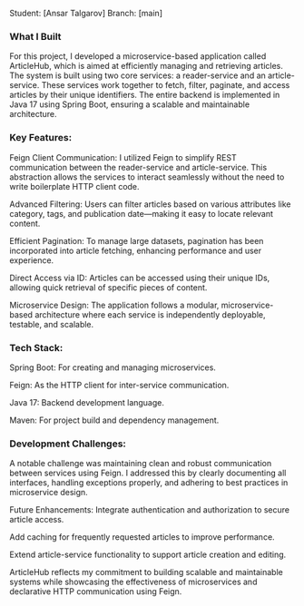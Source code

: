 Student: [Ansar Talgarov]
Branch: [main]

### What I Built
For this project, I developed a microservice-based application called ArticleHub, which is aimed at efficiently managing and retrieving articles. The system is built using two core services: a reader-service and an article-service. These services work together to fetch, filter, paginate, and access articles by their unique identifiers. The entire backend is implemented in Java 17 using Spring Boot, ensuring a scalable and maintainable architecture.

### Key Features:

Feign Client Communication: I utilized Feign to simplify REST communication between the reader-service and article-service. This abstraction allows the services to interact seamlessly without the need to write boilerplate HTTP client code.

Advanced Filtering: Users can filter articles based on various attributes like category, tags, and publication date—making it easy to locate relevant content.

Efficient Pagination: To manage large datasets, pagination has been incorporated into article fetching, enhancing performance and user experience.

Direct Access via ID: Articles can be accessed using their unique IDs, allowing quick retrieval of specific pieces of content.

Microservice Design: The application follows a modular, microservice-based architecture where each service is independently deployable, testable, and scalable.

### Tech Stack:

Spring Boot: For creating and managing microservices.

Feign: As the HTTP client for inter-service communication.

Java 17: Backend development language.

Maven: For project build and dependency management.

### Development Challenges:

A notable challenge was maintaining clean and robust communication between services using Feign. I addressed this by clearly documenting all interfaces, handling exceptions properly, and adhering to best practices in microservice design.

Future Enhancements:
Integrate authentication and authorization to secure article access.

Add caching for frequently requested articles to improve performance.

Extend article-service functionality to support article creation and editing.

ArticleHub reflects my commitment to building scalable and maintainable systems while showcasing the effectiveness of microservices and declarative HTTP communication using Feign.
